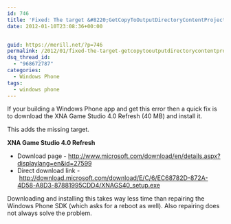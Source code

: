 ```yaml
---
id: 746
title: 'Fixed: The target &#8220;GetCopyToOutputDirectoryContentProjectItems&#8221; does not exist in the project.'
date: 2012-01-10T23:08:36+00:00


guid: https://merill.net/?p=746
permalink: /2012/01/fixed-the-target-getcopytooutputdirectorycontentprojectitems-does-not-exist-in-the-project/
dsq_thread_id:
  - "968672787"
categories:
  - Windows Phone
tags:
  - windows phone
---
```

If your building a Windows Phone app and get this error then a quick fix is to download the XNA Game Studio 4.0 Refresh (40 MB) and install it.

This adds the missing target.

<strong>XNA Game Studio 4.0 Refresh</strong>
<ul>
	<li>Download page - <a href="http://www.microsoft.com/download/en/details.aspx?displaylang=en&amp;id=27599">http://www.microsoft.com/download/en/details.aspx?displaylang=en&amp;id=27599</a></li>
	<li>Direct download link - <a title="http://download.microsoft.com/download/E/C/6/EC68782D-872A-4D58-A8D3-87881995CDD4/XNAGS40_setup.exe" href="http://download.microsoft.com/download/E/C/6/EC68782D-872A-4D58-A8D3-87881995CDD4/XNAGS40_setup.exe">http://download.microsoft.com/download/E/C/6/EC68782D-872A-4D58-A8D3-87881995CDD4/XNAGS40_setup.exe</a></li>
</ul>
<div>Downloading and installing this takes way less time than repairing the Windows Phone SDK (which asks for a reboot as well). Also repairing does not always solve the problem.</div>